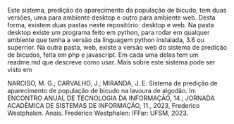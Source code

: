 Este sistema, predição do aparecimento da população de bicudo, tem duas versões, uma para ambiente
desktop e outro para ambiente web. Desta forma, existem duas pastas neste repositório: desktop e web. 
Na pasta desktop existe um programa feito em python, para rodar em qualquer ambiente que tenha
a versão da linguagem python instalada, 3.6 ou superrior.
Na outra pasta, web, existe a versão web do sistema de predição de bicudos, feita em php e javascript.
Em cada uma delas tem um readme.md que descreve como usar.
Mais sobre este sistema pode ser visto em
  
NARCISO, M. G.; CARVALHO, J.; MIRANDA, J. E. Sistema de predição de
aparecimento de população de bicudo na lavoura de algodão. In: ENCONTRO ANUAL
DE TECNOLOGIA DA INFORMAÇÃO, 14.; JORNADA ACADÊMICA DE SISTEMAS
DE INFORMAÇÃO, 11., 2023, Frederico Westphalen. Anais. Frederico Westphalen:
IFFar: UFSM, 2023.
 
